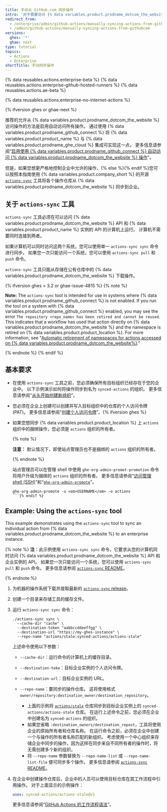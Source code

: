 ```yaml
---
title: 手动从 GitHub.com 同步操作
intro: '对于需要访问 {% data variables.product.prodname_dotcom_the_website %} 上操作的用户，您可以将特定操作同步到企业。'
redirect_from:
  - /enterprise/admin/github-actions/manually-syncing-actions-from-githubcom
  - /admin/github-actions/manually-syncing-actions-from-githubcom
versions:
  ghes: '*'
  ghae: next
type: tutorial
topics:
  - Actions
  - Enterprise
shortTitle: 手动同步操作
---
```


{% data reusables.actions.enterprise-beta %}
{% data reusables.actions.enterprise-github-hosted-runners %}
{% data reusables.actions.ae-beta %}

{% data reusables.actions.enterprise-no-internet-actions %}

{% ifversion ghes or ghae-next %}

推荐的允许从 {% data variables.product.prodname_dotcom_the_website %} 访问操作的方法是启用自动访问所有操作。 通过使用 {% data variables.product.prodname_github_connect %} 将 {% data variables.product.product_name %} 与 {% data variables.product.prodname_ghe_cloud %} 集成可实现这一点。 更多信息请参阅“[启用使用 {% data variables.product.prodname_github_connect %} 自动访问 {% data variables.product.prodname_dotcom_the_website %} 操作](/enterprise/admin/github-actions/enabling-automatic-access-to-githubcom-actions-using-github-connect)”。

但是，如果您想更严格地控制企业中允许的操作，{% else %}{% endif %}您可以按照本指南使用 {% data variables.product.company_short %} 的开源 [`actions-sync`](https://github.com/actions/actions-sync) 工具将各个操作仓库从 {% data variables.product.prodname_dotcom_the_website %} 同步到企业。

## 关于 `actions-sync` 工具

`actions-sync` 工具必须在可以访问 {% data variables.product.prodname_dotcom_the_website %} API 和 {% data variables.product.product_name %} 实例的 API 的计算机上运行。 计算机不需要同时连接到两者。

如果计算机可以同时访问这两个系统，您可以使用单一 `actions-sync sync` 命令进行同步。 如果您一次只能访问一个系统，您可以使用 `actions-sync pull` 和 `push` 命令。

`actions-sync` 工具只能从存储在公有仓库中的 {% data variables.product.prodname_dotcom_the_website %} 下载操作。

{% ifversion ghes > 3.2 or ghae-issue-4815 %}
{% note %}

**Note:** The `actions-sync` tool is intended for use in systems where {% data variables.product.prodname_github_connect %} is not enabled. If you run the tool on a system with {% data variables.product.prodname_github_connect %} enabled, you may see the error `The repository <repo_name> has been retired and cannot be reused`. This indicates that a workflow has used that action directly on {% data variables.product.prodname_dotcom_the_website %} and the namespace is retired on {% data variables.product.product_location %}. For more information, see "[Automatic retirement of namespaces for actions accessed on {% data variables.product.prodname_dotcom_the_website%}](/admin/github-actions/managing-access-to-actions-from-githubcom/enabling-automatic-access-to-githubcom-actions-using-github-connect#automatic-retirement-of-namespaces-for-actions-accessed-on-githubcom)."

{% endnote %}
{% endif %}

## 基本要求

* 在使用 `actions-sync` 工具之前，您必须确保所有目标组织已经存在于您的企业中。 以下示例演示如何将操作同步到名为 `synced-actions` 的组织。 更多信息请参阅“[从头开始创建新组织](/organizations/collaborating-with-groups-in-organizations/creating-a-new-organization-from-scratch)”。
* 您必须在企业上创建可以创建并写入目标组织中的仓库的个人访问令牌 (PAT)。 更多信息请参阅“[创建个人访问令牌](/github/authenticating-to-github/creating-a-personal-access-token)”。{% ifversion ghes %}
* 如果您想同步 {% data variables.product.product_location %} 上 `actions` 组织中的捆绑操作，您必须是 `actions` 组织的所有者。

  {% note %}

  **注意：** 默认情况下，即使站点管理员也不是捆绑的 `actions` 组织的所有者。

  {% endnote %}

  站点管理员可以在管理 shell 中使用 `ghe-org-admin-promot-promotion` 命令将用户升级为捆绑的 `actions` 组织的所有者。 更多信息请参阅“[访问管理 shell (SSH)](/admin/configuration/accessing-the-administrative-shell-ssh)”和“[`ghe-org-admin-promote`](/admin/configuration/command-line-utilities#ghe-org-admin-promote)”。

  ```shell
  ghe-org-admin-promote -u <em>USERNAME</em> -o actions
  ```{% endif %}

## Example: Using the `actions-sync` tool

This example demonstrates using the `actions-sync` tool to sync an individual action from {% data variables.product.prodname_dotcom_the_website %} to an enterprise instance.

{% note %}
**注**：此示例使用 `actions-sync sync` 命令，它要求从您的计算机同时访问 {% data variables.product.prodname_dotcom_the_website %} API 和企业实例的 API。 如果您一次只能访问一个系统，您可以使用 `actions-sync pull` 和 `push` 命令。 更多信息请参阅 [`actions-sync` README](https://github.com/actions/actions-sync#not-connected-instances)。

{% endnote %}

1. 为机器的操作系统下载并提取最新的 [`actions-sync` release](https://github.com/actions/actions-sync/releases)。
1. 创建一个目录来存储工具的缓存文件。
1. 运行 `actions-sync sync` 命令：

   ```shell
   ./actions-sync sync \
     --cache-dir "cache" \
     --destination-token "aabbccddeeffgg" \
     --destination-url "https://my-ghes-instance" \
     --repo-name "actions/stale:synced-actions/actions-stale"
   ```

   上述命令使用以下参数：

   * `--cache-dir`：运行命令的计算机上的缓存目录。
   * `--destination-toke`：目标企业实例的个人访问令牌。
   * `--destination-url`：目标企业实例的 URL。
   * `--repo-name`：要同步的操作仓库。 这将使用格式 `owner/repository:destination_owner/destination_repository`。

     * 上面的示例将 [`actions/stale`](https://github.com/actions/stale) 仓库同步到目标企业实例上的 `synced-actions/actions-stale` 仓库。 在运行上述命令之前，您必须在企业中创建名为 `synced-actions` 的组织。
     * 如果您省略 `:destination_owners/destination_repost`，工具将使用企业的原始所有者和仓库名称。 在运行命令之前，必须在企业中创建一个与操作的所有者名称匹配的新组织。 考虑使用一个中心组织来存储企业中同步的操作，因为这样在同步来自不同所有者的操作时，将无需创建多个新的组织。
     * 将 `--repo-name` 参数替换为 `--repo-name-list` 或 `--repo-name-list-file` 便可同步多个操作。 更多信息请参阅 [`actions-sync` README](https://github.com/actions/actions-sync#actions-sync)。
1. 在企业中创建操作仓库后，企业中的人员可以使用目标仓库在其工作流程中引用操作。 对于上面显示的示例操作：

   ```yaml
   uses: synced-actions/actions-stale@v1
   ```

   更多信息请参阅“[GitHub Actions 的工作流程语法](/actions/reference/workflow-syntax-for-github-actions#jobsjob_idstepsuses)”。
